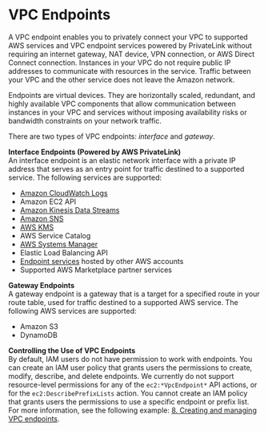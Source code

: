 # VPC Endpoints<a name="vpc-endpoints"></a>

A VPC endpoint enables you to privately connect your VPC to supported AWS services and VPC endpoint services powered by PrivateLink without requiring an internet gateway, NAT device, VPN connection, or AWS Direct Connect connection\. Instances in your VPC do not require public IP addresses to communicate with resources in the service\. Traffic between your VPC and the other service does not leave the Amazon network\. 

Endpoints are virtual devices\. They are horizontally scaled, redundant, and highly available VPC components that allow communication between instances in your VPC and services without imposing availability risks or bandwidth constraints on your network traffic\.

There are two types of VPC endpoints: *interface* and *gateway*\.

**Interface Endpoints \(Powered by AWS PrivateLink\)**  
An interface endpoint is an elastic network interface with a private IP address that serves as an entry point for traffic destined to a supported service\. The following services are supported:
+ [Amazon CloudWatch Logs](http://docs.aws.amazon.com/AmazonCloudWatch/latest/logs/cloudwatch-logs-and-interface-VPC.html)
+ Amazon EC2 API
+ [Amazon Kinesis Data Streams](http://docs.aws.amazon.com/streams/latest/dev/vpc.html)
+ [Amazon SNS](http://docs.aws.amazon.com/sns/latest/dg/sns-vpc.html)
+ [AWS KMS](http://docs.aws.amazon.com/kms/latest/developerguide/kms-vpc-endpoint.html)
+ AWS Service Catalog
+ [AWS Systems Manager](http://docs.aws.amazon.com/systems-manager/latest/userguide/sysman-setting-up-vpc.html)
+ Elastic Load Balancing API
+ [Endpoint services](endpoint-service.md) hosted by other AWS accounts
+ Supported AWS Marketplace partner services

**Gateway Endpoints**  
A gateway endpoint is a gateway that is a target for a specified route in your route table, used for traffic destined to a supported AWS service\. The following AWS services are supported:
+ Amazon S3
+ DynamoDB

**Controlling the Use of VPC Endpoints**  
By default, IAM users do not have permission to work with endpoints\. You can create an IAM user policy that grants users the permissions to create, modify, describe, and delete endpoints\. We currently do not support resource\-level permissions for any of the `ec2:*VpcEndpoint*` API actions, or for the `ec2:DescribePrefixLists` action\. You cannot create an IAM policy that grants users the permissions to use a specific endpoint or prefix list\. For more information, see the following example: [8\. Creating and managing VPC endpoints](VPC_IAM.md#vpc-endpoints-iam)\. 